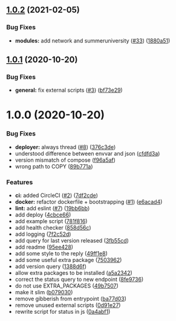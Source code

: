 ## [1.0.2](https://github.com/AEGEE/hubot/compare/1.0.1...1.0.2) (2021-02-05)


### Bug Fixes

* **modules:** add network and summeruniversity ([#33](https://github.com/AEGEE/hubot/issues/33)) ([1880a51](https://github.com/AEGEE/hubot/commit/1880a51bad10f9df59b85156e7c13253784493f6))

## [1.0.1](https://github.com/AEGEE/hubot/compare/1.0.0...1.0.1) (2020-10-20)


### Bug Fixes

* **general:** fix external scripts ([#3](https://github.com/AEGEE/hubot/issues/3)) ([bf73e29](https://github.com/AEGEE/hubot/commit/bf73e294f5c773a6816ef29ee9e1616db2405cd5))

# 1.0.0 (2020-10-20)


### Bug Fixes

* **deployer:** always thread ([#8](https://github.com/AEGEE/hubot/issues/8)) ([376c3de](https://github.com/AEGEE/hubot/commit/376c3ded4ca71533e05ac0112121dc57bbdea113))
* understood difference between envvar and json ([cfdfd3a](https://github.com/AEGEE/hubot/commit/cfdfd3a86a89bb47968084f24e003c98827cbcfb))
* version mismatch of compose ([f96a5af](https://github.com/AEGEE/hubot/commit/f96a5afbb91eabf41156613dcf19dd26686ebaf2))
* wrong path to COPY ([89b771a](https://github.com/AEGEE/hubot/commit/89b771a5fa1c8678e4bb52fc3f73e67127c82e60))


### Features

* **ci:** added CircleCI ([#2](https://github.com/AEGEE/hubot/issues/2)) ([7df2cde](https://github.com/AEGEE/hubot/commit/7df2cdee48e98f68675800002738e8d2a92c3b12))
* **docker:** refactor dockerfile + bootstrapping ([#1](https://github.com/AEGEE/hubot/issues/1)) ([e6acad4](https://github.com/AEGEE/hubot/commit/e6acad4342b7d4d55f9d1647d7e215e5ab20c460))
* **lint:** add eslint ([#7](https://github.com/AEGEE/hubot/issues/7)) ([19bb6bb](https://github.com/AEGEE/hubot/commit/19bb6bb21e93fa0e26eda4aec486d60647323843))
* add deploy ([4cbce66](https://github.com/AEGEE/hubot/commit/4cbce663501333a1e653b3a9f526335bfb72520e))
* add example script ([781f816](https://github.com/AEGEE/hubot/commit/781f816f0453d69ed6855c809be2e3f7061a1ffa))
* add health checker ([858d56c](https://github.com/AEGEE/hubot/commit/858d56c2c22591a7c3a220761df4ddc70cadfccd))
* add logging ([7f2c52d](https://github.com/AEGEE/hubot/commit/7f2c52db34b5681c7918816bdc858f0d3d2aa85f))
* add query for last version released ([3fb55cd](https://github.com/AEGEE/hubot/commit/3fb55cd8e65ea22a330ed848abb6870cb924147e))
* add readme ([95ee428](https://github.com/AEGEE/hubot/commit/95ee428f295ea1daaf178a7b7d92008cb27d83c4))
* add some style to the reply ([49ff1e8](https://github.com/AEGEE/hubot/commit/49ff1e81c37bcc8d75efc3f0a959de939c65c60f))
* add some useful extra package ([7503962](https://github.com/AEGEE/hubot/commit/7503962468dc250c286bc81f9eec3e576127bb0a))
* add version query ([1388d6f](https://github.com/AEGEE/hubot/commit/1388d6f8385459ca293fab3dcd27854cd7b31a6d))
* allow extra packages to be installed ([a5a2342](https://github.com/AEGEE/hubot/commit/a5a234256475aa05a725d452f7e3bd78ace7f5c6))
* correct the status query to new endpoint ([8fe9736](https://github.com/AEGEE/hubot/commit/8fe97369957413e20dd6ccee12af790b0b5d3ff0))
* do not use EXTRA_PACKAGES ([49b7507](https://github.com/AEGEE/hubot/commit/49b750762166b7c6bee7c4daaf76a6a5c6043dc1))
* make it slim ([b079030](https://github.com/AEGEE/hubot/commit/b0790308f52cacbd6daca9f201714c97564044dd))
* remove gibberish from entrypoint ([ba77d03](https://github.com/AEGEE/hubot/commit/ba77d035c7189a198ca2fb049ae8421aee858285))
* remove unused external scripts ([0d91e27](https://github.com/AEGEE/hubot/commit/0d91e27c9546d1120f35fbbbb1f5af2ca8121ab8))
* rewrite script for status in js ([0a4abf1](https://github.com/AEGEE/hubot/commit/0a4abf169a99c175440e30371e3dd2d6971101d8))
